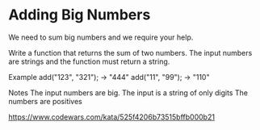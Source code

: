# Adding Big Numbers

We need to sum big numbers and we require your help.

Write a function that returns the sum of two numbers. The input numbers are strings and the function must return a string.

Example
add("123", "321"); -> "444"
add("11", "99");   -> "110"

Notes
The input numbers are big.
The input is a string of only digits
The numbers are positives

https://www.codewars.com/kata/525f4206b73515bffb000b21